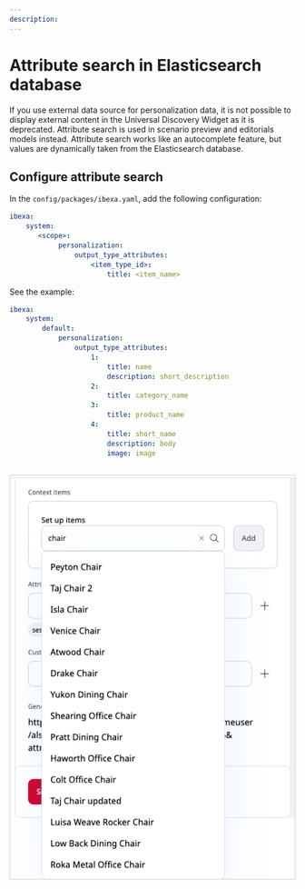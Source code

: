 ```yaml
---
description: 
---
```


# Attribute search in Elasticsearch database

If you use external data source for personalization data, it is not possible to display external content in the Universal Discovery Widget as it is deprecated. Attribute search is used in scenario preview and editorials models instead.
Attribute search works like an autocomplete feature, but values are dynamically taken from the Elasticsearch database.

## Configure attribute search

In the `config/packages/ibexa.yaml`, add the following configuration:

```yaml
ibexa:
    system:
       <scope>:
            personalization:
                output_type_attributes:
                    <item_type_id>:
                        title: <item_name>                        
```


See the example:

```yaml
ibexa:
    system:
        default:
            personalization:
                output_type_attributes:
                    1:
                        title: name
                        description: short_description
                    2:
                        title: category_name
                    3:
                        title: product_name
                    4:
                        title: short_name
                        description: body
                        image: image
                        
```

![Attributes search](../img/perso_attributes_search.png)
